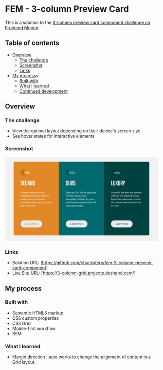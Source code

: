 # FEM - 3-column Preview Card

This is a solution to the [3-column preview card component challenge on Frontend Mentor](https://www.frontendmentor.io/challenges/3column-preview-card-component-pH92eAR2-).

## Table of contents

- [Overview](#overview)
  - [The challenge](#the-challenge)
  - [Screenshot](#screenshot)
  - [Links](#links)
- [My process](#my-process)s
  - [Built with](#built-with)
  - [What I learned](#what-i-learned)
  - [Continued development](#continued-development)

## Overview

### The challenge

- View the optimal layout depending on their device's screen size
- See hover states for interactive elements

### Screenshot

![](./screenshot.png)

### Links

- Solution URL: [https://github.com/chucksterv/fem-3-column-preview-card-component]
- Live Site URL: [https://3-column-grid.projects.deshand.com/]

## My process

### Built with

- Semantic HTML5 markup
- CSS custom properties
- CSS Grid
- Mobile-first workflow
- BEM

### What I learned

- Margin direction : auto works to change the alignment of content in a Grid layout.
